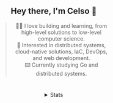 <div align="center">

## Hey there, I'm Celso 🙂

<div style="max-width: 300px; ">

> 🧙‍♂️ I love building and learning, from high-level solutions to low-level computer science.<br>
> 🦉 Interested in distributed systems, cloud-native solutions, IaC, DevOps, and web development.<br>
> ⌨️ Currently studying Go and distributed systems.<br>

</div>

#

<details align="center">
<summary>Stats</summary>

<cr/>

<p style="text-align: center;">
<!--START_SECTION:waka-->

```txt
From: 29 October 2023 - To: 28 November 2023

Markdown          28 hrs 15 mins  ██████▓░░░░░░░░░░░░░░░░░░   26.62 %
Go                27 hrs 35 mins  ██████▓░░░░░░░░░░░░░░░░░░   26.00 %
YAML              7 hrs 43 mins   █▓░░░░░░░░░░░░░░░░░░░░░░░   07.27 %
TypeScript        7 hrs 39 mins   █▓░░░░░░░░░░░░░░░░░░░░░░░   07.21 %
Lua               7 hrs 14 mins   █▓░░░░░░░░░░░░░░░░░░░░░░░   06.82 %
```

<!--END_SECTION:waka-->
</p>
  
<div>

<img src="http://github-readme-stats.vercel.app/api/top-langs/?username=celsobenedetti&layout=compact&custom_title=Languages&include_all_commits=true&count_private=true&langs_count=6&theme=transparent&bg_color=00000000" height="180em"/>
<img src="https://streak-stats.demolab.com?user=celsobenedetti&theme=transparent" height="180rem"/>

</div>

#

<a href="https://wakatime.com/@8a52c0fd-ec78-403a-81d0-07c674c564b3" title="Time coded since Jan 17 2022">
<img src="https://wakatime.com/badge/user/8a52c0fd-ec78-403a-81d0-07c674c564b3.svg" alt="Wakatime 2022" title="Time coded since Jan 17 2022" />
</a>

</details>

</div>

